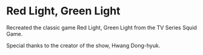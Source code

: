# Red Light, Green Light
Recreated the classic game Red Light, Green Light from the TV Series Squid Game.

Special thanks to the creator of the show, Hwang Dong-hyuk.